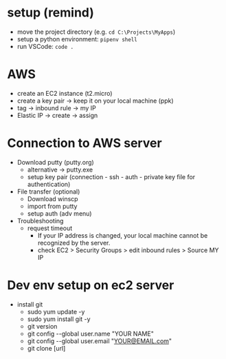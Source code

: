 # setup (remind)
* move the project directory (e.g. `cd C:\Projects\MyApps`)
* setup a python environment: `pipenv shell`
* run VSCode: `code .`

# AWS
* create an EC2 instance (t2.micro)
* create a key pair -> keep it on your local machine (ppk)
* tag -> inbound rule -> my IP
* Elastic IP -> create -> assign

# Connection to AWS server
* Download putty (putty.org)
  * alternative -> putty.exe
  * setup key pair (connection - ssh - auth - private key file for authentication)
* File transfer (optional)
  * Download winscp
  * import from putty
  * setup auth (adv menu)
* Troubleshooting
  * request timeout
    * If your IP address is changed, your local machine cannot be recognized by the server.
    * check EC2 > Security Groups > edit inbound rules > Source MY IP

# Dev env setup on ec2 server
* install git
  * sudo yum update -y
  * sudo yum install git -y
  * git version
  * git config --global user.name "YOUR NAME"
  * git config --global user.email "YOUR@EMAIL.com"
  * git clone [url]
